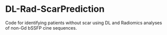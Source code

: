 # DL-Rad-ScarPrediction
Code for identifying patients without scar using DL and Radiomics analyses of non-Gd bSSFP cine sequences.

